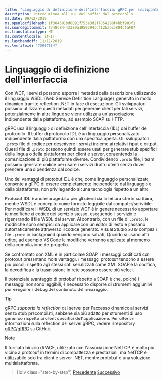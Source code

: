 ```yaml
---
title: "Linguaggio di definizione dell'interfaccia: gRPC per sviluppatori WCF"
description: Introduzione all'IDL dei buffer del protocollo.
ms.date: 09/02/2019
ms.openlocfilehash: 1f304502bd0091f753a3d2f7854298f4bbf983f1
ms.sourcegitcommit: f348c84443380a1959294cdf12babcb804cfa987
ms.translationtype: MT
ms.contentlocale: it-IT
ms.lasthandoff: 11/12/2019
ms.locfileid: "73967634"
---
```

# <a name="interface-definition-language"></a>Linguaggio di definizione dell'interfaccia

Con WCF, i servizi possono esporre i metadati della descrizione utilizzando il linguaggio WSDL (Web Service Definition Language), generato in modo dinamico tramite reflection .NET in fase di esecuzione. Gli sviluppatori possono utilizzare questi metadati per generare client per tali servizi, potenzialmente in altre lingue se viene utilizzata un'associazione indipendente dalla piattaforma, ad esempio SOAP su HTTP.

gRPC usa il linguaggio di definizione dell'interfaccia (IDL) dai buffer del protocollo. Il buffer di protocollo IDL è un linguaggio personalizzato indipendente dalla piattaforma con una specifica aperta. Gli sviluppatori `.proto` file di codice per descrivere i servizi insieme ai relativi input e output. Questi file di `.proto` possono quindi essere usati per generare stub specifici della lingua o della piattaforma per client e server, consentendo la comunicazione di più piattaforme diverse. Condividendo `.proto` file, i team possono generare codice per usare i servizi di altri utenti senza dover prendere una dipendenza dal codice.

Uno dei vantaggi di protobuf IDL è che, come linguaggio personalizzato, consente a gRPC di essere completamente indipendente dal linguaggio e dalla piattaforma, non privilegiando alcuna tecnologia rispetto a un altro.

Protobuf IDL è anche progettato per gli utenti sia in lettura che in scrittura, mentre WSDL è concepito come formato leggibile dal computer/scrivibile. Per modificare il WSDL di un servizio WCF è in genere necessario apportare le modifiche al codice del servizio stesso, eseguendo il servizio e rigenerando il file WSDL dal server. Al contrario, con un file di `.proto`, le modifiche sono semplici da applicare con un editor di testo e passano automaticamente attraverso il codice generato. Visual Studio 2019 compila i file `.proto` in background quando vengono salvati; Quando si usano altri editor, ad esempio VS Code le modifiche verranno applicate al momento della compilazione del progetto.

Se confrontato con XML e in particolare SOAP, i messaggi codificati con protobuf presentano molti vantaggi. I messaggi protobuf tendono a essere più piccoli rispetto agli stessi dati serializzati come XML SOAP e la codifica, la decodifica e la trasmissione in rete possono essere più veloci.

Il potenziale svantaggio di protobuf rispetto a SOAP è che, poiché i messaggi non sono leggibili, è necessario disporre di strumenti aggiuntivi per eseguire il debug del contenuto del messaggio.

> [!TIP]
> gRPC *supporta la reflection* del server per l'accesso dinamico ai servizi senza stub precompilati, sebbene sia più adatto per strumenti di uso generico rispetto ai client specifici dell'applicazione. Per ulteriori informazioni sulla reflection del server gRPC, vedere il repository [gRPC/gRPC](https://github.com/grpc/grpc/blob/master/doc/server-reflection.md) su GitHub.

> [!NOTE]
> Il formato binario di WCF, utilizzato con l'associazione NetTCP, è molto più vicino a protobuf in termini di compattezza e prestazioni, ma NetTCP è utilizzabile solo tra client e server .NET, mentre protobuf è una soluzione multipiattaforma.

>[!div class="step-by-step"]
>[Precedente](approach.md)
>[Successivo](network-protocols.md)

